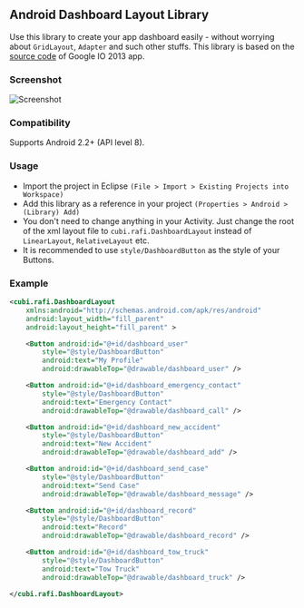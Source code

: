 ## Android Dashboard Layout Library

Use this library to create your app dashboard easily - without worrying about `GridLayout`, `Adapter` and such other stuffs. This library is based on the [source code](https://code.google.com/p/iosched/) of Google IO 2013 app.

### Screenshot
![Screenshot](https://raw.githubusercontent.com/rafi-kamal/Android-Dashboard-Layout-Library/master/screenshot.png)


### Compatibility

Supports Android 2.2+ (API level 8).

### Usage

+ Import the project in Eclipse `(File > Import > Existing Projects into Workspace)`
+ Add this library as a reference in your project `(Properties > Android > (Library) Add)`
+ You don't need to change anything in your Activity. Just change the root of the xml layout file to `cubi.rafi.DashboardLayout` instead of `LinearLayout`, `RelativeLayout` etc.
+ It is recommended to use `style/DashboardButton` as the style of your Buttons.

### Example 

```xml
<cubi.rafi.DashboardLayout
    xmlns:android="http://schemas.android.com/apk/res/android"
    android:layout_width="fill_parent"
    android:layout_height="fill_parent" >

    <Button android:id="@+id/dashboard_user"
        style="@style/DashboardButton"
        android:text="My Profile"
        android:drawableTop="@drawable/dashboard_user" />

    <Button android:id="@+id/dashboard_emergency_contact"
        style="@style/DashboardButton"
        android:text="Emergency Contact"
        android:drawableTop="@drawable/dashboard_call" />

    <Button android:id="@+id/dashboard_new_accident"
        style="@style/DashboardButton"
        android:text="New Accident"
        android:drawableTop="@drawable/dashboard_add" />

    <Button android:id="@+id/dashboard_send_case"
        style="@style/DashboardButton"
        android:text="Send Case"
        android:drawableTop="@drawable/dashboard_message" />

    <Button android:id="@+id/dashboard_record"
        style="@style/DashboardButton"
        android:text="Record"
        android:drawableTop="@drawable/dashboard_record" />

    <Button android:id="@+id/dashboard_tow_truck"
        style="@style/DashboardButton"
        android:text="Tow Truck"
        android:drawableTop="@drawable/dashboard_truck" />
 
</cubi.rafi.DashboardLayout>
```

